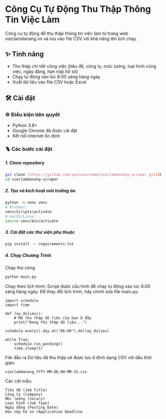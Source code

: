 #   Công Cụ Tự Động Thu Thập Thông Tin Việc Làm

Công cụ tự động để thu thập thông tin việc làm từ trang web vieclamdanang.vn và lưu vào file CSV với khả năng lên lịch chạy.

## ✨ Tính năng

- Thu thập chi tiết công việc (tiêu đề, công ty, mức lương, loại hình công việc, ngày đăng, hạn nộp hồ sơ)
- Chạy tự động vào lúc 6:00 sáng hàng ngày
- Xuất dữ liệu vào file CSV hoặc Excel 

## 🛠 Cài đặt

### ⚙️ Điều kiện tiên quyết

- Python 3.8+
- Google Chrome đã được cài đặt
- Kết nối internet ổn định

### 🪜 Các bước cài đặt

##### 1.  **Clone repository**

   ```bash
   git clone [https://github.com/yourusername/vieclamdanang-scraper.git](https://github.com/yourusername/vieclamdanang-scraper.git)
   cd vieclamdanang-scraper

   ```
##### 2. **Tạo và kích hoạt môi trường ảo**
```Bash
python -m venv venv
# Windows:
venv\Scripts\activate
# macOS/Linux:
source venv/bin/activate
```
##### 3. **Cài đặt các thư viện phụ thuộc**
```Bash
pip install -r requirements.txt
```
##### 4. **Chạy Chương Trình**
  Chạy thủ công 
```Bash
python main.py
```
 Chạy theo lịch trình:
Script được cấu hình để chạy tự động vào lúc 6:00 sáng hàng ngày. Để thay đổi lịch trình, hãy chỉnh sửa file main.py:
```
import schedule
import time

def lay_dulieu():
    # Mã thu thập dữ liệu của bạn ở đây
    print("Đang thu thập dữ liệu...")

schedule.every().day.at("06:00").do(lay_dulieu)

while True:
    schedule.run_pending()
    time.sleep(1)
```
 File đầu ra
Dữ liệu đã thu thập sẽ được lưu ở định dạng CSV với dấu thời gian:
```
vieclamdanang_YYYY-MM-DD_HH-MM-SS.csv
```
Các cột mẫu:
```
Tiêu đề (Job Title)
Công ty (Company)
Mức lương (Salary)
Loại hình (Job Type)
Ngày đăng (Posting Date)
Hạn nộp hồ sơ (Application Deadline
```
